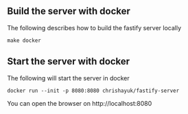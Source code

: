 ## Build the server with docker
The following describes how to build the fastify server locally

```
make docker
```

## Start the server with docker
The following will start the server in docker

```
docker run --init -p 8080:8080 chrishayuk/fastify-server
```

You can open the browser on http://localhost:8080